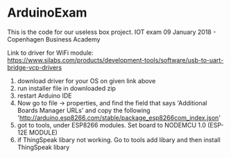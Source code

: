 # ArduinoExam
This is the code for our useless box project. 
IOT exam 09 January 2018 - Copenhagen Business Academy

Link to driver for WiFi module:
https://www.silabs.com/products/development-tools/software/usb-to-uart-bridge-vcp-drivers
1. download driver for your OS on given link above
2. run installer file in downloaded zip
3. restart Arduino IDE
4. Now go to file -> properties, and find the field that says 'Additional Boards Manager URLs'
   and copy the following 'http://arduino.esp8266.com/stable/package_esp8266com_index.json'
5. got to tools, under ESP8266 modules. Set board to NODEMCU 1.0 (ESP-12E MODULE)
6. if ThingSpeak libary not working. Go to tools add libary and then install ThingSpeak libary

